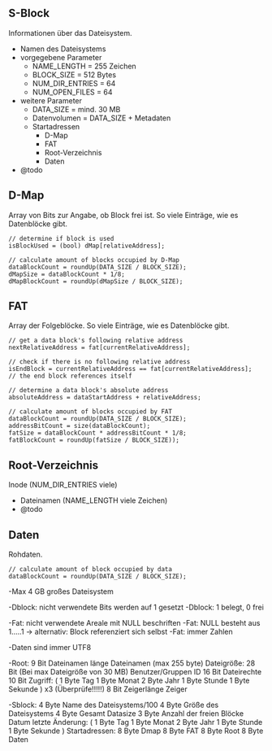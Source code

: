 ## S-Block
Informationen über das Dateisystem.

- Namen des Dateisystems
- vorgegebene Parameter
    - NAME_LENGTH = 255 Zeichen
    - BLOCK_SIZE = 512 Bytes
    - NUM_DIR_ENTRIES = 64
    - NUM_OPEN_FILES = 64
- weitere Parameter
    - DATA_SIZE = mind. 30 MB
    - Datenvolumen = DATA_SIZE + Metadaten
    - Startadressen
        - D-Map
        - FAT
        - Root-Verzeichnis
        - Daten
- @todo

## D-Map
Array von Bits zur Angabe, ob Block frei ist. So viele Einträge, wie es Datenblöcke gibt.

```
// determine if block is used
isBlockUsed = (bool) dMap[relativeAddress];

// calculate amount of blocks occupied by D-Map
dataBlockCount = roundUp(DATA_SIZE / BLOCK_SIZE);
dMapSize = dataBlockCount * 1/8;
dMapBlockCount = roundUp(dMapSize / BLOCK_SIZE);
```

## FAT
Array der Folgeblöcke. So viele Einträge, wie es Datenblöcke gibt.

```
// get a data block's following relative address
nextRelativeAddress = fat[currentRelativeAddress];

// check if there is no following relative address
isEndBlock = currentRelativeAddress == fat[currentRelativeAddress];
// the end block references itself

// determine a data block's absolute address
absoluteAddress = dataStartAddress + relativeAddress;

// calculate amount of blocks occupied by FAT
dataBlockCount = roundUp(DATA_SIZE / BLOCK_SIZE);
addressBitCount = size(dataBlockCount);
fatSize = dataBlockCount * addressBitCount * 1/8;
fatBlockCount = roundUp(fatSize / BLOCK_SIZE));
```

## Root-Verzeichnis
Inode (NUM_DIR_ENTRIES viele)

- Dateinamen (NAME_LENGTH viele Zeichen)
- @todo

## Daten
Rohdaten.

```
// calculate amount of block occupied by data
dataBlockCount = roundUp(DATA_SIZE / BLOCK_SIZE);
```
-Max 4 GB großes Dateisystem


-Dblock: nicht verwendete Bits werden auf 1 gesetzt
-Dblock: 1 belegt, 0 frei

-Fat: nicht verwendete Areale mit NULL beschriften
-Fat: NULL besteht aus 1…..1 -> alternativ: Block referenziert sich selbst
-Fat: immer Zahlen

-Daten sind immer UTF8

-Root: 9 Bit Dateinamen länge
	Dateinamen (max 255 byte)
	Dateigröße: 28 Bit (Bei max Dateigröße von 30 MB)
	Benutzer/Gruppen ID 16 Bit
	Dateirechte 10 Bit
	Zugriff: (	1 Byte Tag
			1 Byte Monat
			2 Byte Jahr
			1 Byte Stunde
			1 Byte Sekunde
		) x3 			(Überprüfe!!!!!)
	8 Bit Zeigerlänge
	Zeiger

-Sblock:	4 Byte Name des Dateisystems/100
		4 Byte Größe des Dateisystems
		4 Byte Gesamt Datasize
		3 Byte Anzahl der freien Blöcke
		Datum letzte Änderung:
			(	1 Byte Tag
				1 Byte Monat
				2 Byte Jahr
				1 Byte Stunde
				1 Byte Sekunde
			)
		Startadressen: 8 Byte Dmap
				8 Byte FAT
				8 Byte Root
				8 Byte Daten
				
				